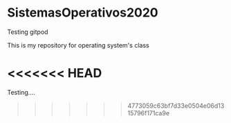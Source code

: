 # SistemasOperativos2020
Testing gitpod 

This is my repository for operating system's class

<<<<<<< HEAD
=======
Testing....
>>>>>>> 4773059c63bf7d33e0504e06d1315796f171ca9e
